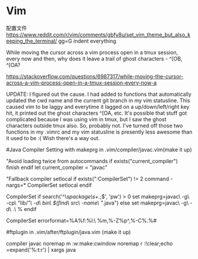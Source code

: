 # Vim
配置文件
https://www.reddit.com/r/vim/comments/gbfy8u/set_vim_theme_but_also_keeping_the_terminal/
gg=G indent everything


While moving the cursor across a vim process open in a tmux session, every now and then, why does it leave a trail of ghost characters - ^[OB, ^[OA?


https://stackoverflow.com/questions/6987317/while-moving-the-cursor-across-a-vim-process-open-in-a-tmux-session-every-now-a


UPDATE: I figured out the cause. I had added to functions that automatically updated the cwd name and the current git branch in my vim statusline. This caused vim to be laggy and everytime it lagged on a up/down/left/right key hit, it printed out the ghost characters ^[OA, etc. It's possible that stuff got complicated because I was using vim in tmux, but I saw the ghost characters outside tmux also. So, probably not. I've turned off those two functions in my .vimrc and my vim statusline is presently less awesome than it used to be :( Wish there's a way out.

#Java Compiler Setting with makeprg in .vim/compiler/javac.vim(make it up)

"Avoid loading twice from autocommands
if exists("current_compiler")
    finish
endif
let current_compiler = "javac"

"Fallback compiler setlocal
if exists(":CompilerSet") != 2
    command -nargs=* CompilerSet setlocal <args>
endif

CompilerSet
if search('^\s*package\s\+.*;$', 'pw') > 0
    set makeprg=javac\ -g\ -cp\ \"lib/*\"\ -d\ bin\ $(find\ src\ -name\ \"*.java\")
else
    set makeprg=javac\ -g\ -d\ .\ %
endif

CompilerSet errorformat=%A%f:%l:\ %m,%-Z%p^,%-C%.%#
  
#ftplugin in .vim/after/ftplugin/java.vim (make it up)

compiler javac
noremap <buffer> <leader>m :w<CR>:make<CR>:cwindow<CR>
noremap <buffer> <leader>r :!clear;echo <C-r>=expand('%:t:r')<CR> \| xargs java<CR>
